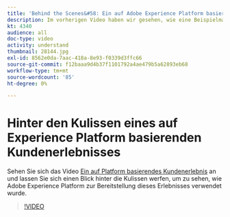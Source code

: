 ```yaml
---
title: 'Behind the Scenes&#58: Ein auf Adobe Experience Platform basierendes Kundenerlebnis'
description: Im vorherigen Video haben wir gesehen, wie eine Beispielmarke, Luma, in der Lage war, ein reichhaltiges, lohnendes und relevantes Kundenerlebnis zu schaffen. In diesem Video wird gezeigt, wie Adobe Experience Platform zum Ausführen dieses Journey verwendet wird.
kt: 4340
audience: all
doc-type: video
activity: understand
thumbnail: 28144.jpg
exl-id: 8562e0da-7aac-418a-8e93-f0339d3ffc66
source-git-commit: f12baaa9d4b37f1101792a4ae479b5a62893eb68
workflow-type: tm+mt
source-wordcount: '85'
ht-degree: 0%

---
```


# Hinter den Kulissen eines auf Experience Platform basierenden Kundenerlebnisses

Sehen Sie sich das Video [Ein auf Platform basierendes Kundenerlebnis](customer-experience.md) an und lassen Sie sich einen Blick hinter die Kulissen werfen, um zu sehen, wie Adobe Experience Platform zur Bereitstellung dieses Erlebnisses verwendet wurde.

>[!VIDEO](https://video.tv.adobe.com/v/28144?quality=12&learn=on)
